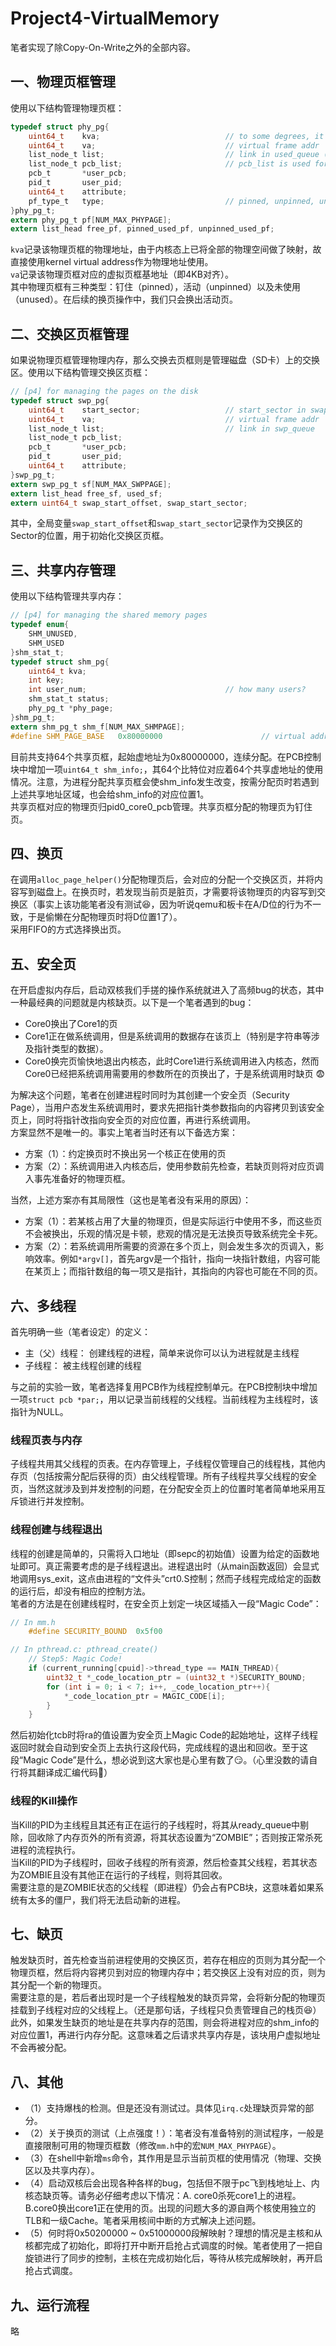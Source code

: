 # Project4-VirtualMemory
笔者实现了除Copy-On-Write之外的全部内容。  

## 一、物理页框管理  
使用以下结构管理物理页框：  
```C
typedef struct phy_pg{
    uint64_t    kva;                            // to some degrees, it's the physical frame addr
    uint64_t    va;                             // virtual frame addr
    list_node_t list;                           // link in used_queue (pinned & unpinned)
    list_node_t pcb_list;                       // pcb_list is used for the frame list in every pcb (may be of use when recycling)
    pcb_t       *user_pcb;
    pid_t       user_pid;
    uint64_t    attribute;
    pf_type_t   type;                           // pinned, unpinned, unused
}phy_pg_t;
extern phy_pg_t pf[NUM_MAX_PHYPAGE];
extern list_head free_pf, pinned_used_pf, unpinned_used_pf;
```  
`kva`记录该物理页框的物理地址，由于内核态上已将全部的物理空间做了映射，故直接使用kernel virtual address作为物理地址使用。  
`va`记录该物理页框对应的虚拟页框基地址（即4KB对齐）。  
其中物理页框有三种类型：钉住（pinned），活动（unpinned）以及未使用（unused）。在后续的换页操作中，我们只会换出活动页。  

## 二、交换区页框管理
如果说物理页框管理物理内存，那么交换去页框则是管理磁盘（SD卡）上的交换区。使用以下结构管理交换区页框：  
```C
// [p4] for managing the pages on the disk
typedef struct swp_pg{
    uint64_t    start_sector;                   // start_sector in swap area on the disk
    uint64_t    va;                             // virtual frame addr
    list_node_t list;                           // link in swp_queue
    list_node_t pcb_list;
    pcb_t       *user_pcb;
    pid_t       user_pid;
    uint64_t    attribute;
}swp_pg_t;
extern swp_pg_t sf[NUM_MAX_SWPPAGE];
extern list_head free_sf, used_sf;
extern uint64_t swap_start_offset, swap_start_sector;
```  
其中，全局变量`swap_start_offset`和`swap_start_sector`记录作为交换区的Sector的位置，用于初始化交换区页框。  

## 三、共享内存管理
使用以下结构管理共享内存：
```C
// [p4] for managing the shared memory pages
typedef enum{
    SHM_UNUSED,
    SHM_USED
}shm_stat_t;
typedef struct shm_pg{
    uint64_t kva;
    int key;
    int user_num;                               // how many users?
    shm_stat_t status;
    phy_pg_t *phy_page;
}shm_pg_t;
extern shm_pg_t shm_f[NUM_MAX_SHMPAGE];
#define SHM_PAGE_BASE   0x80000000                      // virtual addr of the base of shared memory pages
```  
目前共支持64个共享页框，起始虚地址为0x80000000，连续分配。在PCB控制块中增加一项`uint64_t shm_info;`，其64个比特位对应着64个共享虚地址的使用情况。注意，为进程分配共享页框会使shm_info发生改变，按需分配页时若遇到上述共享地址区域，也会给shm_info的对应位置1。  
共享页框对应的物理页归pid0_core0_pcb管理。共享页框分配的物理页为钉住页。  

## 四、换页
在调用`alloc_page_helper()`分配物理页后，会对应的分配一个交换区页，并将内容写到磁盘上。在换页时，若发现当前页是脏页，才需要将该物理页的内容写到交换区（事实上该功能笔者没有测试:laughing:，因为听说qemu和板卡在A/D位的行为不一致，于是偷懒在分配物理页时将D位置1了）。  
采用FIFO的方式选择换出页。  

## 五、安全页
在开启虚拟内存后，启动双核我们手搓的操作系统就进入了高频bug的状态，其中一种最经典的问题就是内核缺页。以下是一个笔者遇到的bug：  
* Core0换出了Core1的页
* Core1正在做系统调用，但是系统调用的数据存在该页上（特别是字符串等涉及指针类型的数据）。  
* Core0换完页愉快地退出内核态，此时Core1进行系统调用进入内核态，然而Core0已经把系统调用需要用的参数所在的页换出了，于是系统调用时缺页 :fearful:  

为解决这个问题，笔者在创建进程时同时为其创建一个安全页（Security Page），当用户态发生系统调用时，要求先把指针类参数指向的内容拷贝到该安全页上，同时将指针改指向安全页的对应位置，再进行系统调用。  
方案显然不是唯一的。事实上笔者当时还有以下备选方案：  
* 方案（1）：约定换页时不换出另一个核正在使用的页
* 方案（2）：系统调用进入内核态后，使用参数前先检查，若缺页则将对应页调入事先准备好的物理页框。  

当然，上述方案亦有其局限性（这也是笔者没有采用的原因）：  
* 方案（1）：若某核占用了大量的物理页，但是实际运行中使用不多，而这些页不会被换出，乐观的情况是卡顿，悲观的情况是无法换页导致系统完全卡死。  
* 方案（2）：若系统调用所需要的资源在多个页上，则会发生多次的页调入，影响效率。例如`*argv[]`，首先argv是一个指针，指向一块指针数组，内容可能在某页上；而指针数组的每一项又是指针，其指向的内容也可能在不同的页。  

## 六、多线程
首先明确一些（笔者设定）的定义：  
* 主（父）线程： 创建线程的进程，简单来说你可以认为进程就是主线程  
* 子线程： 被主线程创建的线程  

与之前的实验一致，笔者选择复用PCB作为线程控制单元。在PCB控制块中增加一项`struct pcb *par;`，用以记录当前线程的父线程。当前线程为主线程时，该指针为NULL。  
### 线程页表与内存  
子线程共用其父线程的页表。在内存管理上，子线程仅管理自己的线程栈，其他内存页（包括按需分配后获得的页）由父线程管理。所有子线程共享父线程的安全页，当然这就涉及到并发控制的问题，在分配安全页上的位置时笔者简单地采用互斥锁进行并发控制。  
### 线程创建与线程退出
线程的创建是简单的，只需将入口地址（即sepc的初始值）设置为给定的函数地址即可。真正需要考虑的是子线程退出。进程退出时（从main函数返回）会显式地调用sys_exit，这点由进程的“文件头”crt0.S控制；然而子线程完成给定的函数的运行后，却没有相应的控制方法。  
笔者的方法是在创建线程时，在安全页上划定一块区域插入一段“Magic Code”：  
```C
// In mm.h
    #define SECURITY_BOUND  0x5f00

// In pthread.c: pthread_create()
    // Step5: Magic Code!
    if (current_running[cpuid]->thread_type == MAIN_THREAD){            // create for the first time :)
        uint32_t *_code_location_ptr = (uint32_t *)SECURITY_BOUND;
        for (int i = 0; i < 7; i++, _code_location_ptr++){
            *_code_location_ptr = MAGIC_CODE[i];
        }
    }
```
然后初始化tcb时将ra的值设置为安全页上Magic Code的起始地址，这样子线程返回时就会自动到安全页上去执行这段代码，完成线程的退出和回收。至于这段“Magic Code”是什么，想必说到这大家也是心里有数了:smirk:。（心里没数的请自行将其翻译成汇编代码:triumph:）  
### 线程的Kill操作
当Kill的PID为主线程且其还有正在运行的子线程时，将其从ready_queue中剔除，回收除了内存页外的所有资源，将其状态设置为“ZOMBIE”；否则按正常杀死进程的流程执行。  
当Kill的PID为子线程时，回收子线程的所有资源，然后检查其父线程，若其状态为ZOMBIE且没有其他正在运行的子线程，则将其回收。  
需要注意的是ZOMBIE状态的父线程（即进程）仍会占有PCB块，这意味着如果系统有太多的僵尸，我们将无法启动新的进程。  

## 七、缺页
触发缺页时，首先检查当前进程使用的交换区页，若存在相应的页则为其分配一个物理页框，然后将内容拷贝到对应的物理内存中；若交换区上没有对应的页，则为其分配一个新的物理页。  
需要注意的是，若后者出现时是一个子线程触发的缺页异常，会将新分配的物理页挂载到子线程对应的父线程上。（还是那句话，子线程只负责管理自己的栈页:laughing:）  
此外，如果发生缺页的地址是在共享内存的范围，则会将进程对应的shm_info的对应位置1，再进行内存分配。这意味着之后请求共享内存是，该块用户虚拟地址不会再被分配。  

## 八、其他
* （1）支持爆栈的检测。但是还没有测试过。具体见`irq.c`处理缺页异常的部分。  
* （2）关于换页的测试（上点强度！）：笔者没有准备特别的测试程序，一般是直接限制可用的物理页框数（修改`mm.h`中的宏`NUM_MAX_PHYPAGE`）。  
* （3）在shell中新增`ms`命令，其作用是显示当前页框的使用情况（物理、交换区以及共享内存）。
* （4）启动双核后会出现各种各样的bug，包括但不限于pc飞到栈地址上、内核态缺页等。请务必仔细考虑以下情况：A. core0杀死core1上的进程。 B.core0换出core1正在使用的页。出现的问题大多的源自两个核使用独立的TLB和一级Cache。笔者采用核间中断的方式解决上述问题。  
* （5）何时将0x50200000 ~ 0x51000000段解映射？理想的情况是主核和从核都完成了初始化，即将打开中断开启抢占式调度的时候。笔者使用了一把自旋锁进行了同步的控制，主核在完成初始化后，等待从核完成解映射，再开启抢占式调度。  

## 九、运行流程
略